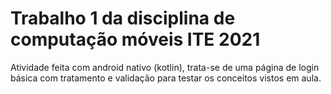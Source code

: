 # Trabalho 1 da disciplina de computação móveis ITE 2021

Atividade feita com android nativo (kotlin), trata-se de uma página de login básica com tratamento e validação para testar os conceitos vistos em aula.
